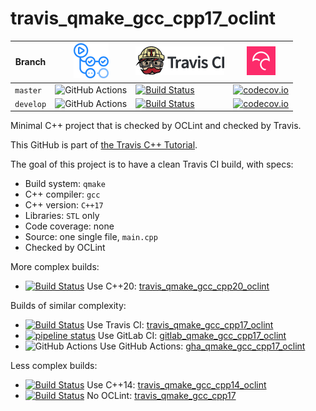 # travis_qmake_gcc_cpp17_oclint

Branch   |[![GitHub Actions logo](pics/GitHubActions.png)](https://github.com/richelbilderbeek/travis_qmake_gcc_cpp17_oclint/actions)  |[![Travis CI logo](pics/TravisCI.png)](https://travis-ci.com)                                                                                                                   |[![Codecov logo](pics/Codecov.png)](https://www.codecov.io)
---------|-----------------------------------------------------------------------------------------------------------------------------|--------------------------------------------------------------------------------------------------------------------------------------------------------------------------------|--------------------------------------------------------------------------------------------------------------------------------------------------------------------------------------------------------------
`master` |![GitHub Actions](https://github.com/richelbilderbeek/travis_qmake_gcc_cpp17_oclint/workflows/check/badge.svg?branch=master) |[![Build Status](https://travis-ci.com/richelbilderbeek/travis_qmake_gcc_cpp17_oclint.svg?branch=master)](https://travis-ci.com/richelbilderbeek/travis_qmake_gcc_cpp17_oclint) |[![codecov.io](https://codecov.io/github/richelbilderbeek/travis_qmake_gcc_cpp17_oclint/coverage.svg?branch=master)](https://codecov.io/github/richelbilderbeek/travis_qmake_gcc_cpp17_oclint/branch/master)
`develop`|![GitHub Actions](https://github.com/richelbilderbeek/travis_qmake_gcc_cpp17_oclint/workflows/check/badge.svg?branch=develop)|[![Build Status](https://travis-ci.com/richelbilderbeek/travis_qmake_gcc_cpp17_oclint.svg?branch=develop)](https://travis-ci.com/richelbilderbeek/travis_qmake_gcc_cpp17_oclint)|[![codecov.io](https://codecov.io/github/richelbilderbeek/travis_qmake_gcc_cpp17_oclint/coverage.svg?branch=develop)](https://codecov.io/github/richelbilderbeek/travis_qmake_gcc_cpp17_oclint/branch/develop)

Minimal C++ project that is checked by OCLint and checked by Travis.

This GitHub is part of [the Travis C++ Tutorial](https://github.com/richelbilderbeek/travis_cpp_tutorial).

The goal of this project is to have a clean Travis CI build, with specs:
 * Build system: `qmake`
 * C++ compiler: `gcc`
 * C++ version: `C++17`
 * Libraries: `STL` only
 * Code coverage: none
 * Source: one single file, `main.cpp`
 * Checked by OCLint

More complex builds:

 * [![Build Status](https://travis-ci.com/richelbilderbeek/travis_qmake_gcc_cpp20_oclint.svg?branch=master)](https://travis-ci.com/richelbilderbeek/travis_qmake_gcc_cpp20_oclint) Use C++20: [travis_qmake_gcc_cpp20_oclint](https://www.github.com/richelbilderbeek/travis_qmake_gcc_cpp20_oclint)

Builds of similar complexity:
 
 * [![Build Status](https://travis-ci.com/richelbilderbeek/travis_qmake_gcc_cpp17_oclint.svg?branch=master)](https://travis-ci.com/richelbilderbeek/travis_qmake_gcc_cpp17_oclint) Use Travis CI: [travis_qmake_gcc_cpp17_oclint](https://www.github.com/richelbilderbeek/travis_qmake_gcc_cpp17_oclint)
 * [![pipeline status](https://gitlab.com/richelbilderbeek/gitlab_qmake_gcc_cpp17_oclint/badges/master/pipeline.svg)](https://gitlab.com/richelbilderbeek/gitlab_qmake_gcc_cpp17_oclint/commits/master) Use GitLab CI: [gitlab_qmake_gcc_cpp17_oclint](https://www.gitlab.com/richelbilderbeek/gitlab_qmake_gcc_cpp17_oclint)
 * ![GitHub Actions](https://github.com/richelbilderbeek/gha_qmake_gcc_cpp17_oclint/workflows/check/badge.svg?branch=master) Use GitHub Actions: [gha_qmake_gcc_cpp17_oclint](https://www.github.com/richelbilderbeek/gha_qmake_gcc_cpp17_oclint)

Less complex builds:

 * [![Build Status](https://travis-ci.com/richelbilderbeek/travis_qmake_gcc_cpp14_oclint.svg?branch=master)](https://travis-ci.com/richelbilderbeek/travis_qmake_gcc_cpp14_oclint) Use C++14: [travis_qmake_gcc_cpp14_oclint](https://www.github.com/richelbilderbeek/travis_qmake_gcc_cpp14_oclint)
 * [![Build Status](https://travis-ci.com/richelbilderbeek/travis_qmake_gcc_cpp17.svg?branch=master)](https://travis-ci.com/richelbilderbeek/travis_qmake_gcc_cpp17) No OCLint: [travis_qmake_gcc_cpp17](https://www.github.com/richelbilderbeek/travis_qmake_gcc_cpp17)


